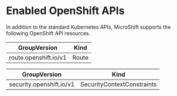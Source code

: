# Enabled OpenShift APIs

In addition to the standard Kubernetes APIs, MicroShift supports the
following OpenShift API resources.

| GroupVersion          | Kind  |
|-----------------------|-------|
| route.openshift.io/v1 | Route |


| GroupVersion             | Kind                       |
|--------------------------|----------------------------|
| security.openshift.io/v1 | SecurityContextConstraints |

